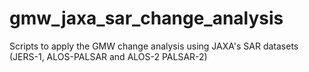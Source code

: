 # gmw_jaxa_sar_change_analysis
Scripts to apply the GMW change analysis using JAXA's SAR datasets (JERS-1, ALOS-PALSAR and ALOS-2 PALSAR-2)
